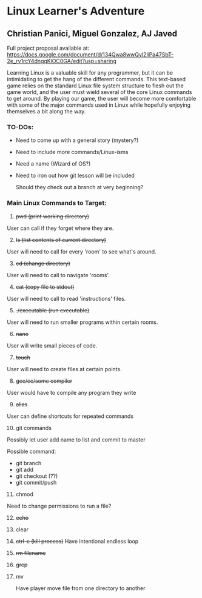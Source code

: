 # Linux Learner's Adventure

## Christian Panici, Miguel Gonzalez, AJ Javed

Full project proposal available at: https://docs.google.com/document/d/134Qwa8wwQyl2liPa47SbT-2e_rv1rcY4dngqKlOC0GA/edit?usp=sharing

Learning Linux is a valuable skill for any programmer, but it can be intimidating to get the hang of the different commands. This text-based game relies on the standard Linux file system structure to flesh out the game world, and the user must wield several of the core Linux commands to get around. By playing our game, the user will become more comfortable with some of the major commands used in Linux while hopefully enjoying themselves a bit along the way.


### TO-DOs:
- Need to come up with a general story (mystery?)
- Need to include more commands/Linux-isms
- Need a name (Wizard of OS?)
- Need to iron out how git lesson will be included

  Should they check out a branch at very beginning?

### Main Linux Commands to Target:

1. ~~pwd (print working directory)~~

  User can call if they forget where they are.

2. ~~ls (list contents of current directory)~~

  User will need to call for every 'room' to see what's around.

3. ~~cd (change directory)~~

  User will need to call to navigate 'rooms'.

4. ~~cat (copy file to stdout)~~

  User will need to call to read 'instructions' files.

5. ~~./executable (run executable)~~

  User will need to run smaller programs within certain rooms.

6. ~~nano~~

  User will write small pieces of code.

7. ~~touch~~

  User will need to create files at certain points.

8. ~~gcc/cc/some compiler~~

  User would have to compile any program they write

9. ~~alias~~

  User can define shortcuts for repeated commands

10. git commands

  Possibly let user add name to list and commit to master
  
  Possible command:
  - git branch 
  - git add
  - git checkout (??)
  - git commit/push

11. chmod

  Need to change permissions to run a file?

12. ~~echo~~

13. clear

14. ~~ctrl-c (kill process)~~
  Have intentional endless loop
15. ~~rm filename~~
16. ~~grep~~
17. mv 

    Have player move file from one directory to another
  
  
